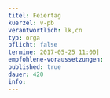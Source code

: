 ```yaml
---
titel: Feiertag
kuerzel: v-pb
verantwortlich: lk,cn
typ: orga
pflicht: false
termine: 2017-05-25 11:00|
empfohlene-voraussetzungen: 
published: true
dauer: 420
info:
---
```


